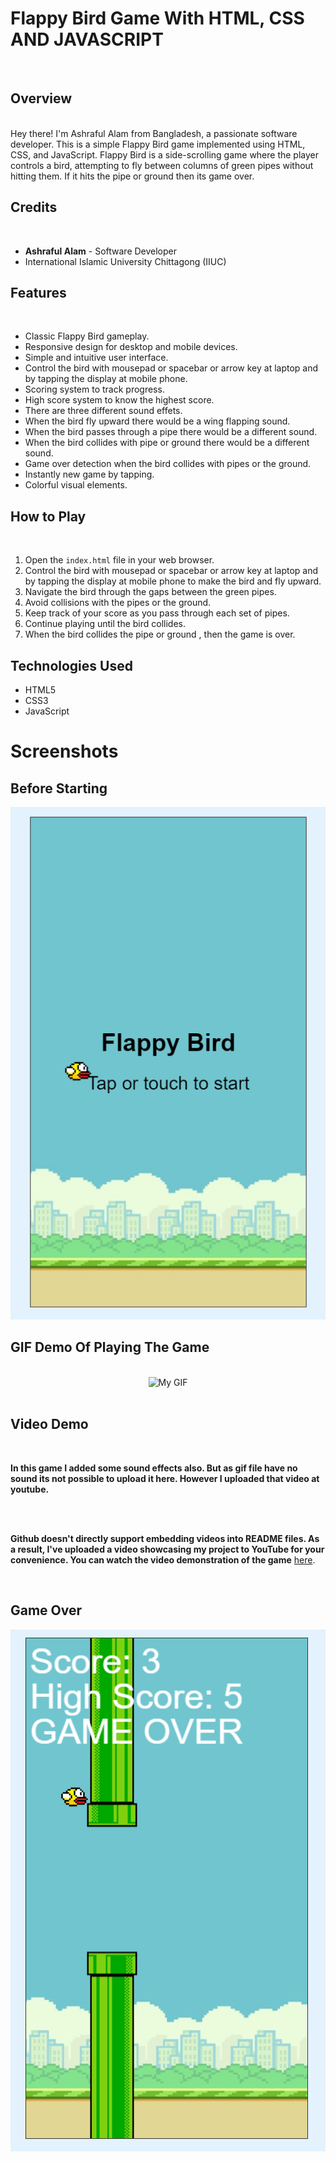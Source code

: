 # Flappy Bird Game With HTML, CSS AND JAVASCRIPT

<br> 

## Overview
<br> 
Hey there! I'm Ashraful Alam from Bangladesh, a passionate software developer. This is a simple Flappy Bird game implemented using HTML, CSS, and JavaScript. Flappy Bird is a side-scrolling game where the player controls a bird, attempting to fly between columns of green pipes without hitting them. If it hits the pipe or ground then its game over.

## Credits
<br> 
    
- **Ashraful Alam** - Software Developer
- International Islamic University Chittagong (IIUC)

## Features
<br> 

- Classic Flappy Bird gameplay.
- Responsive design for desktop and mobile devices.
- Simple and intuitive user interface.
- Control the bird with mousepad or spacebar or arrow key at laptop and by tapping the display at mobile phone.
- Scoring system to track progress.
- High score system to know the highest score.
- There are three different sound effets.
- When the bird fly upward there would be a wing flapping sound.
- When the bird passes through a pipe there would be a different sound.
- When the bird collides with pipe or ground there would be a different sound.
- Game over detection when the bird collides with pipes or the ground.
- Instantly new game by tapping.
- Colorful visual elements.

## How to Play
<br> 

1. Open the `index.html` file in your web browser.
2. Control the bird with mousepad or spacebar or arrow key at laptop and by tapping the display at mobile phone to make the bird and fly upward.
3. Navigate the bird through the gaps between the green pipes.
4. Avoid collisions with the pipes or the ground.
5. Keep track of your score as you pass through each set of pipes.
6. Continue playing until the bird collides.
7. When the bird collides the pipe or ground , then the game is over.

## Technologies Used
- HTML5
- CSS3
- JavaScript

# Screenshots

## Before Starting
![Before Starting](before_starting.png)

## GIF Demo Of Playing The Game
<br> 
<!DOCTYPE html>
<html lang="en">
<head>
    <meta charset="UTF-8">
    <meta name="viewport" content="width=device-width, initial-scale=1.0"> 
</head>
<body>
    <div style="text-align: center;">
        <img src="https://github.com/ashrafulalam005/flappy-bird-with-html-css-javascript/blob/main/flappybird%20gameplay.gif" alt="My GIF" width="320" height="500">
    </div>
</body>
</html>

<br> 

## Video Demo
<br> 

**In this game I added some sound effects also. But as gif file have no sound its not possible to upload it here. However I uploaded that video at youtube.**

<br> <br> 

**Github doesn't directly support embedding videos into README files. As a result, I've uploaded a video showcasing my project to YouTube for your convenience.
You can watch the video demonstration of the game** [here](https://youtu.be/tZYlnjBgivU?si=RdpvSy9BrvwG3Kyk).

<br> 

## Game Over
![Game Over](game_over.png)
